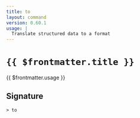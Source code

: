 ```yaml
---
title: to
layout: command
version: 0.60.1
usage: |
  Translate structured data to a format
---
```


# `{{ $frontmatter.title }}`

<div style='white-space: pre-wrap;'>{{ $frontmatter.usage }}</div>

## Signature

`> to `

